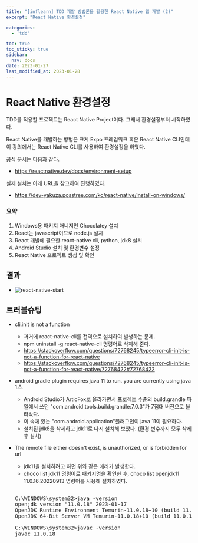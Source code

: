 ```yaml
---
title: "[inflearn] TDD 개발 방법론을 활용한 React Native 앱 개발 (2)"
excerpt: "React Native 환경설정"

categories:
  - 'tdd'

toc: true
toc_sticky: true
sidebar:
  nav: docs
date: 2023-01-27
last_modified_at: 2023-01-28
---
```


# React Native 환경설정

TDD를 적용할 프로젝트는 React Native Project이다.
그래서 환경설정부터 시작하였다. 

React Native를 개발하는 방법은 크게 Expo 프레임워크 혹은 React Native CLI인데 이 강의에서는 React Native CLI를 사용하여 환경설정을 하였다. 

공식 문서는 다음과 같다.
* https://reactnative.dev/docs/environment-setup

실제 설치는 아래 URL을 참고하여 진행하였다.
* https://dev-yakuza.posstree.com/ko/react-native/install-on-windows/

### 요약

1. Windows용 패키지 매니저인 Chocolatey 설치
2. React는 javascript이므로 node.js 설치
3. React 개발에 필요한 react-native cli, python, jdk8 설치
4. Android Studio 설치 및 환경변수 설정
5. React Native 프로젝트 생성 및 확인

## 결과

* ![react-native-start](https://user-images.githubusercontent.com/5865308/215328158-1aef1284-645c-406f-a481-c29dc663da63.png)

## 트러블슈팅

* cli.init is not a function
  * 과거에 react-native-cli를 전역으로 설치하여 발생하는 문제.
  * npm uninstall -g react-native-cli 명령어로 삭제해 준다.
  * https://stackoverflow.com/questions/72768245/typeerror-cli-init-is-not-a-function-for-react-native
  * https://stackoverflow.com/questions/72768245/typeerror-cli-init-is-not-a-function-for-react-native/72768422#72768422

* android gradle plugin requires java 11 to run. you are currently using java 1.8. 
  * Android Studio가 ArticFox로 올라가면서 프로젝트 수준의 build.grandle 파일에서 쓰던 "com.android.tools.build:grandle:7.0.3"가 7점대 버전으로 올라갔다. 
  * 이 속에 있는 "com.android.application"플러그인이 java 11이 필요하다.
  * 설치된 jdk8을 삭제하고 jdk11로 다시 설치해 보았다. (환경 변수까지 모두 삭제 후 설치)

* The remote file either doesn't exist, is unauthorized, or is forbidden for url
  * jdk11을 설치하려고 하면 위와 같은 에러가 발생한다. 
  * choco list jdk11 명령어로 패키지명을 확인한 후, choco list openjdk11 11.0.16.20220913 명령어를 사용해 설치하였다. 
  <pre>  
  C:\WINDOWS\system32>java -version
  openjdk version "11.0.18" 2023-01-17
  OpenJDK Runtime Environment Temurin-11.0.18+10 (build 11.0.18+10)
  OpenJDK 64-Bit Server VM Temurin-11.0.18+10 (build 11.0.18+10, mixed mode)

  C:\WINDOWS\system32>javac -version
  javac 11.0.18
  </pre>
